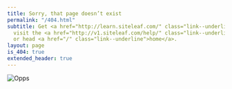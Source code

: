 ```yaml
---
title: Sorry, that page doesn’t exist
permalink: "/404.html"
subtitle: Get <a href="http://learn.siteleaf.com/" class="link--underline">help</a>,
  visit the <a href="http://v1.siteleaf.com/help/" class="link--underline">v1 docs</a>,
  or head <a href="/" class="link--underline">home</a>.
layout: page
is_404: true
extended_header: true
---
```


<img src="/uploads/404.svg" alt="Opps" />
